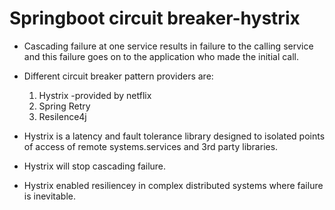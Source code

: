 # Springboot circuit breaker-hystrix

* Cascading failure at one service results in failure to the calling service and this failure goes on to the application
  who made the initial call.
* Different circuit breaker pattern providers are:
    1. Hystrix -provided by netflix
    2. Spring Retry
    3. Resilence4j

* Hystrix is a latency and fault tolerance library designed to isolated points of access of remote systems.services and
  3rd party libraries.
* Hystrix will stop cascading failure.
* Hystrix enabled resiliencey in complex distributed systems where failure is inevitable.